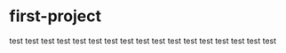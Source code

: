 # first-project
test
test
test
test
test
test
test
test
test
test
test
test
test
test
test
test
test

